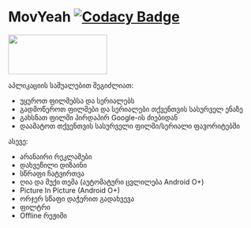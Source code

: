 # MovYeah [![Codacy Badge](https://api.codacy.com/project/badge/Grade/e460846ef1bd4c9cbbc2b81d09d76c95)](https://www.codacy.com/manual/hexlay/MovYeah?utm_source=github.com&amp;utm_medium=referral&amp;utm_content=hexlay/MovYeah&amp;utm_campaign=Badge_Grade)
<a href="https://play.google.com/store/apps/details?id=hexlay.movyeah" target="_blank">
  <img src="https://play.google.com/intl/en_us/badges/static/images/badges/en_badge_web_generic.png" width="200" height="80">
</a>

აპლიკაციის საშუალებით შეგიძლიათ:
- უყუროთ ფილმებსა და სერიალებს
- გადმოწეროთ ფილმები და სერიალები თქვენთვის სასურველ ენაზე
- გახსნათ ფილმი პირდაპირ Google-ის ძიებიდან
- დაამატოთ თქვენთვის სასურველი ფილმი/სერიალი ფავორიტებში

ასევე:
- არანაირი რეკლამები
- დახვეწილი დიზაინი
- სწრაფი ჩატვირთვა
- ღია და მუქი თემა (აუტომატური ცვლილება Android O+)
- Picture In Picture (Android O+)
- ორჯერ სწაფი დაჭერით გადახვევა
- ფილტრი
- Offline რეჟიმი
